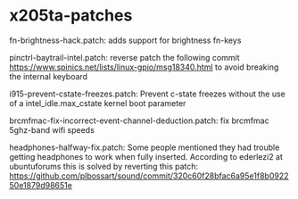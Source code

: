 # x205ta-patches
fn-brightness-hack.patch:
adds support for brightness fn-keys

pinctrl-baytrail-intel.patch:
reverse patch the following commit
https://www.spinics.net/lists/linux-gpio/msg18340.html
to avoid breaking the internal keyboard

i915-prevent-cstate-freezes.patch:
Prevent c-state freezes without the use of a intel_idle.max_cstate kernel boot parameter

brcmfmac-fix-incorrect-event-channel-deduction.patch:
fix brcmfmac 5ghz-band wifi speeds 


headphones-halfway-fix.patch: 
Some people mentioned they had trouble getting headphones to work when fully inserted. According to ederlezi2 at ubuntuforums this is solved by reverting this patch:
https://github.com/plbossart/sound/commit/320c60f28bfac6a95e1f8b092250e1879d98651e
